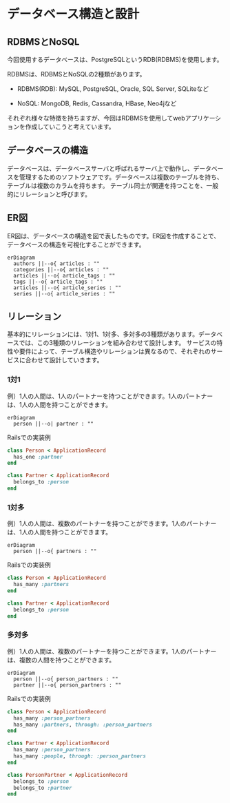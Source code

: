 # データベース構造と設計

## RDBMSとNoSQL

今回使用するデータベースは、PostgreSQLというRDB(RDBMS)を使用します。

RDBMSは、RDBMSとNoSQLの2種類があります。

- RDBMS(RDB): MySQL, PostgreSQL, Oracle, SQL Server, SQLiteなど

- NoSQL: MongoDB, Redis, Cassandra, HBase, Neo4jなど

それぞれ様々な特徴を持ちますが、今回はRDBMSを使用してwebアプリケーションを作成していこうと考えています。

## データベースの構造

データベースは、データベースサーバと呼ばれるサーバ上で動作し、データベースを管理するためのソフトウェアです。データベースは複数のテーブルを持ち、テーブルは複数のカラムを持ちます。
テーブル同士が関連を持つことを、一般的にリレーションと呼びます。

## ER図

ER図は、データベースの構造を図で表したものです。ER図を作成することで、データベースの構造を可視化することができます。

```mermaid
erDiagram
  authors ||--o{ articles : ""
  categories ||--o{ articles : ""
  articles ||--o{ article_tags : ""
  tags ||--o{ article_tags : ""
  articles ||--o{ article_series : ""
  series ||--o{ article_series : ""
```

## リレーション

基本的にリレーションには、1対1、1対多、多対多の3種類があります。データベースでは、この3種類のリレーションを組み合わせて設計します。
サービスの特性や要件によって、テーブル構造やリレーションは異なるので、それぞれのサービスに合わせて設計していきます。

### 1対1

例）1人の人間は、1人のパートナーを持つことができます。1人のパートナーは、1人の人間を持つことができます。

```mermaid
erDiagram
  person ||--o| partner : ""
```

Railsでの実装例

```ruby
class Person < ApplicationRecord
  has_one :partner
end

class Partner < ApplicationRecord
  belongs_to :person
end
```

### 1対多

例）1人の人間は、複数のパートナーを持つことができます。1人のパートナーは、1人の人間を持つことができます。

```mermaid
erDiagram
  person ||--o{ partners : ""
```

Railsでの実装例

```ruby
class Person < ApplicationRecord
  has_many :partners
end

class Partner < ApplicationRecord
  belongs_to :person
end
```

### 多対多

例）1人の人間は、複数のパートナーを持つことができます。1人のパートナーは、複数の人間を持つことができます。

```mermaid
erDiagram
  person ||--o{ person_partners : ""
  partner ||--o{ person_partners : ""
```

Railsでの実装例

```ruby
class Person < ApplicationRecord
  has_many :person_partners
  has_many :partners, through: :person_partners
end

class Partner < ApplicationRecord
  has_many :person_partners
  has_many :people, through: :person_partners
end

class PersonPartner < ApplicationRecord
  belongs_to :person
  belongs_to :partner
end
```
